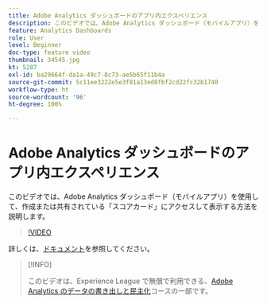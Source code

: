 ```yaml
---
title: Adobe Analytics ダッシュボードのアプリ内エクスペリエンス
description: このビデオでは、Adobe Analytics ダッシュボード（モバイルアプリ）を使用して、作成または共有されている「スコアカード」にアクセスして表示する方法を説明します。
feature: Analytics Dashboards
role: User
level: Beginner
doc-type: feature video
thumbnail: 34545.jpg
kt: 5287
exl-id: ba29664f-da1a-49c7-8c73-ae5b65f11b4a
source-git-commit: 5c11ee3222e5e3f81a13ed8fbf2cd22fc32b1740
workflow-type: ht
source-wordcount: '96'
ht-degree: 100%

---
```


# Adobe Analytics ダッシュボードのアプリ内エクスペリエンス

このビデオでは、Adobe Analytics ダッシュボード（モバイルアプリ）を使用して、作成または共有されている「スコアカード」にアクセスして表示する方法を説明します。

>[!VIDEO](https://video.tv.adobe.com/v/34545/?quality=12)

詳しくは、[ドキュメント](https://experienceleague.adobe.com/docs/analytics/analyze/mobapp/home.html?lang=ja)を参照してください。

>[!INFO]
>
> このビデオは、Experience League で無償で利用できる、[Adobe Analytics のデータの書き出しと民主化](https://experienceleague.adobe.com/?lang=ja/?recommended=Analytics-A-1-2022.1.democratizing#dashboard/learning)コースの一部です。